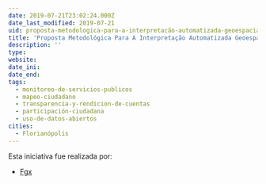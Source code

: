 ```yaml
---
date: 2019-07-21T23:02:24.000Z
date_last_modified: 2019-07-21
uid: proposta-metodologica-para-a-interpretacão-automatizada-geoespacial-da-questão-do-urbano-e-rural-no-brasil
title: 'Proposta Metodológica Para A Interpretação Automatizada Geoespacial Da Questão Do Urbano E Rural No Brasil'
description: ''
type: 
website: 
date_ini: 
date_end: 
tags:
  - monitoreo-de-servicios-publicos
  - mapeo-ciudadano
  - transparencia-y-rendicion-de-cuentas
  - participación-ciudadana
  - uso-de-datos-abiertos
cities: 
  - Florianópolis
---
```


Esta iniciativa fue realizada por:

- [Fgx](/organizaciones/fgx)
